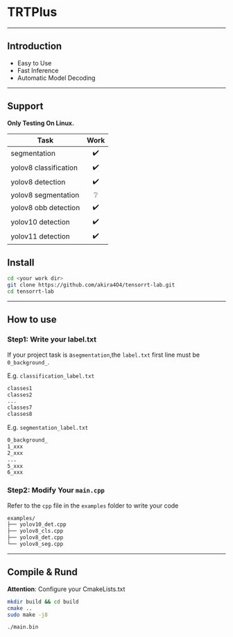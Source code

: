 # TRTPlus

---

## Introduction

- Easy to Use
- Fast Inference
- Automatic Model Decoding

---

## Support

**Only Testing On Linux.**

| Task                  | Work | 
|-----------------------|:----:|
| segmentation          |  ✔️  | 
| yolov8 classification |  ✔️  | 
| yolov8 detection      |  ✔️  | 
| yolov8 segmentation   |  ❔   | 
| yolov8 obb detection  |  ✔️  | 
| yolov10 detection     |  ✔️  | 
| yolov11 detection     |  ✔️  | 

## Install

```bash
cd <your work dir>
git clone https://github.com/akira4O4/tensorrt-lab.git
cd tensorrt-lab
```

---

## How to use

### Step1: Write your label.txt

If your project task is a```segmentation```,the ```label.txt``` first line must be ```0_background_```.

E.g. ```classification_label.txt```

```txt
classes1
classes2
...
classes7
classes8
```

E.g. ```segmentation_label.txt```

```txt
0_background_
1_xxx
2_xxx
...
5_xxx
6_xxx
```

### Step2: Modify Your ```main.cpp```

Refer to the ```cpp``` file in the ```examples``` folder to write your code

```bash
examples/
├── yolov10_det.cpp
├── yolov8_cls.cpp
├── yolov8_det.cpp
└── yolov8_seg.cpp
```

---

## Compile & Rund

**Attention**: Configure your CmakeLists.txt

```bash
mkdir build && cd build
cmake ..
sudo make -j8

./main.bin
```